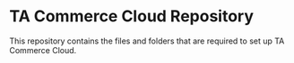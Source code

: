 # TA Commerce Cloud Repository


This repository contains the files and folders that are required to set up TA Commerce Cloud.
